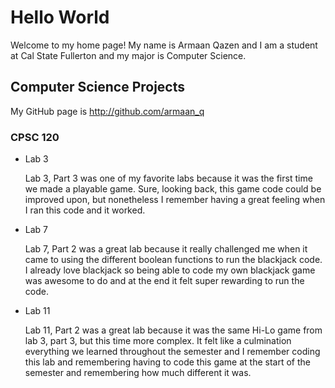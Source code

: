 # Hello World

Welcome to my home page! My name is Armaan Qazen and I am a student at Cal State Fullerton and my major is Computer Science.

## Computer Science Projects

My GitHub page is http://github.com/armaan_q

### CPSC 120

* Lab 3

    Lab 3, Part 3 was one of my favorite labs because it was the first time we made a playable game. Sure, looking back, this game code could be improved upon, but nonetheless I remember having a great feeling when I ran this code and it worked.

* Lab 7

    Lab 7, Part 2 was a great lab because it really challenged me when it came to using the different boolean functions to run the blackjack code. I already love blackjack so being able to code my own blackjack game was awesome to do and at the end it felt super rewarding to run the code.

* Lab 11

    Lab 11, Part 2 was a great lab because it was the same Hi-Lo game from lab 3, part 3, but this time more complex. It felt like a culmination everything we learned throughout the semester and I remember coding this lab and remembering having to code this game at the start of the semester and remembering how much different it was.